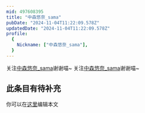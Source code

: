 ```yaml
---
mid: 497608395
title: "中森悠奈_sama"
pubDate: "2024-11-04T11:22:09.578Z"
updatedDate: "2024-11-04T11:22:09.578Z"
profile:
  {
    Nickname: ["中森悠奈_sama"],
  }
---
```


关注[中森悠奈_sama](https://space.bilibili.com/497608395)谢谢喵~ 关注[中森悠奈_sama](https://space.bilibili.com/497608395)谢谢喵~

## 此条目有待补充
你可以在[这里](https://github.com/Yuhanawa/VTuber.ICU-Content/edit/master/v/中森悠奈_sama/index.md)编辑本文
